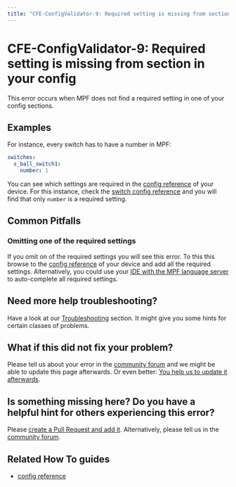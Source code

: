 ```yaml
---
title: "CFE-ConfigValidator-9: Required setting is missing from section in your config"
---
```


# CFE-ConfigValidator-9: Required setting is missing from section in your config

This error occurs when MPF does not find a required setting in one of
your config sections.

## Examples

For instance, every switch has to have a number in MPF:

``` yaml
switches:
  s_ball_switch1:
    number: 1
```

You can see which settings are required in the
[config reference](../config/index.md) of your
device. For this instance, check the
[switch config reference](../config/switches.md) and you will find that only `number` is a required setting.

## Common Pitfalls

### Omitting one of the required settings

If you omit on of the required settings you will see this error. To this
this browse to the [config reference](../config/index.md) of your device and add all the required settings.
Alternatively, you could use your
[IDE with the MPF language server](../tools/language_server/index.md) to auto-complete all required settings.

## Need more help troubleshooting?

Have a look at our [Troubleshooting](../troubleshooting/index.md) section. It might give you some hints for certain classes of
problems.

## What if this did not fix your problem?

Please tell us about your error in the [community forum](../community/index.md) and we might
be able to update this page afterwards. Or even better:
[You help us to update it afterwards](../about/help_docs.md).

## Is something missing here? Do you have a helpful hint for others experiencing this error?

Please
[create a Pull Request and add it](../about/help_docs.md). Alternatively, please tell us in the [community forum](../community/index.md).

## Related How To guides

* [config reference](../config/index.md)
